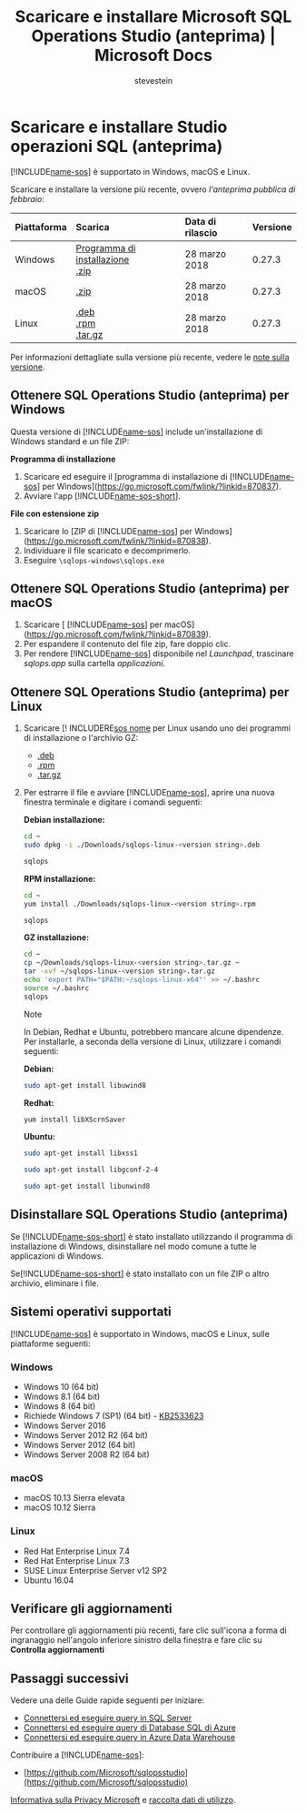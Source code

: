 ﻿---
title: Scaricare e installare Microsoft SQL Operations Studio (anteprima) | Microsoft Docs
description: Scaricare e installare Microsoft SQL Operations Studio (anteprima per Windows, Mac OS o Linux)
ms.custom: tools|sos
ms.date: 03/28/2018
ms.prod: sql-non-specified
ms.reviewer: alayu; erickang; sstein
ms.suite: sql
ms.prod_service: sql-tools
ms.component: sos
ms.tgt_pltfrm: ''
ms.topic: article
author: stevestein
ms.author: sstein
manager: craigg
ms.workload: Inactive
ms.openlocfilehash: 5bf4e79bc1f7092ebe95ff29079f3412306cf7b1
ms.sourcegitcommit: d6b1695c8cbc70279b7d85ec4dfb66a4271cdb10
ms.translationtype: MT
ms.contentlocale: it-IT
ms.lasthandoff: 04/08/2018
---
# <a name="download-and-install-sql-operations-studio-preview"></a>Scaricare e installare Studio operazioni SQL (anteprima) 


[!INCLUDE[name-sos](../includes/name-sos.md)] è supportato in Windows, macOS e Linux.

Scaricare e installare la versione più recente, ovvero *l'anteprima pubblica di febbraio*:

|Piattaforma|Scarica|Data di rilascio| Versione |
|:---|:---|:---|:---|
|Windows|[Programma di installazione](https://go.microsoft.com/fwlink/?linkid=870837)<br>[.zip](https://go.microsoft.com/fwlink/?linkid=870838)|28 marzo 2018 |0.27.3|
|macOS|[.zip](https://go.microsoft.com/fwlink/?linkid=870839)|28 marzo 2018 |0.27.3|
|Linux|[.deb](https://go.microsoft.com/fwlink/?linkid=870842)<br>[.rpm](https://go.microsoft.com/fwlink/?linkid=870841)<br>[.tar.gz](https://go.microsoft.com/fwlink/?linkid=870840)|28 marzo 2018 |0.27.3|

Per informazioni dettagliate sulla versione più recente, vedere le [note sulla versione](release-notes.md).

## <a name="get-sql-operations-studio-preview-for-windows"></a>Ottenere SQL Operations Studio (anteprima) per Windows

Questa versione di [!INCLUDE[name-sos](../includes/name-sos-short.md)] include un'installazione di Windows standard e un file ZIP: 

**Programma di installazione**

1. Scaricare ed eseguire il [programma di installazione di [!INCLUDE[name-sos](../includes/name-sos-short.md)] per Windows](https://go.microsoft.com/fwlink/?linkid=870837).
1. Avviare l'app [!INCLUDE[name-sos-short](../includes/name-sos-short.md)].


**File con estensione zip**

1. Scaricare lo [ZIP di [!INCLUDE[name-sos](../includes/name-sos-short.md)] per Windows](https://go.microsoft.com/fwlink/?linkid=870838).
2. Individuare il file scaricato e decomprimerlo.
3. Eseguire `\sqlops-windows\sqlops.exe`


## <a name="get-sql-operations-studio-preview-for-macos"></a>Ottenere SQL Operations Studio (anteprima) per macOS

1. Scaricare [ [!INCLUDE[name-sos](../includes/name-sos-short.md)] per macOS](https://go.microsoft.com/fwlink/?linkid=870839).
2. Per espandere il contenuto del file zip, fare doppio clic.
3. Per rendere [!INCLUDE[name-sos](../includes/name-sos-short.md)] disponibile nel *Launchpad*, trascinare *sqlops.app* sulla cartella *applicazioni*.


## <a name="get-sql-operations-studio-preview-for-linux"></a>Ottenere SQL Operations Studio (anteprima) per Linux

1. Scaricare [! INCLUDERE[sos nome](../includes/name-sos-short.md) per Linux usando uno dei programmi di installazione o l'archivio GZ:
    - [.deb](https://go.microsoft.com/fwlink/?linkid=870842)
    - [.rpm](https://go.microsoft.com/fwlink/?linkid=870841)
    - [.tar.gz](https://go.microsoft.com/fwlink/?linkid=870840)
1. Per estrarre il file e avviare [!INCLUDE[name-sos](../includes/name-sos-short.md)], aprire una nuova finestra terminale e digitare i comandi seguenti:

   **Debian installazione:**
   ```bash
   cd ~
   sudo dpkg -i ./Downloads/sqlops-linux-<version string>.deb

   sqlops
   ```

   **RPM installazione:**
   ```bash
   cd ~
   yum install ./Downloads/sqlops-linux-<version string>.rpm

   sqlops
   ```

   **GZ installazione:**
   ```bash 
   cd ~ 
   cp ~/Downloads/sqlops-linux-<version string>.tar.gz ~ 
   tar -xvf ~/sqlops-linux-<version string>.tar.gz 
   echo 'export PATH="$PATH:~/sqlops-linux-x64"' >> ~/.bashrc
   source ~/.bashrc 
   sqlops 
   ``` 

   > [!NOTE]
   > In Debian, Redhat e Ubuntu, potrebbero mancare alcune dipendenze. Per installarle, a seconda della versione di Linux, utilizzare i comandi seguenti:
   

   **Debian:** 
   ```bash
   sudo apt-get install libuwind8
   ```

   **Redhat:** 
   ```bash
   yum install libXScrnSaver
   ```

   **Ubuntu:** 
   ```bash
   sudo apt-get install libxss1

   sudo apt-get install libgconf-2-4

   sudo apt-get install libunwind8
   ```


## <a name="uninstall-sql-operations-studio-preview"></a>Disinstallare SQL Operations Studio (anteprima)

Se [!INCLUDE[name-sos-short](../includes/name-sos-short.md)] è stato installato utilizzando il programma di installazione di Windows, disinstallare nel modo comune a tutte le applicazioni di Windows.

Se[!INCLUDE[name-sos-short](../includes/name-sos-short.md)] è stato installato con un file ZIP o altro archivio, eliminare i file.

## <a name="supported-operating-systems"></a>Sistemi operativi supportati

[!INCLUDE[name-sos](../includes/name-sos-short.md)] è supportato in Windows, macOS e Linux, sulle piattaforme seguenti:

### <a name="windows"></a>Windows
- Windows 10 (64 bit)
- Windows 8.1 (64 bit)
- Windows 8 (64 bit)
- Richiede Windows 7 (SP1) (64 bit) - [KB2533623](https://www.microsoft.com/en-us/download/details.aspx?id=26767)
- Windows Server 2016
- Windows Server 2012 R2 (64 bit)
- Windows Server 2012 (64 bit)
- Windows Server 2008 R2 (64 bit)

### <a name="macos"></a>macOS
- macOS 10.13 Sierra elevata
- macOS 10.12 Sierra

### <a name="linux"></a>Linux
- Red Hat Enterprise Linux 7.4
- Red Hat Enterprise Linux 7.3
- SUSE Linux Enterprise Server v12 SP2
- Ubuntu 16.04

## <a name="check-for-updates"></a>Verificare gli aggiornamenti
Per controllare gli aggiornamenti più recenti, fare clic sull'icona a forma di ingranaggio nell'angolo inferiore sinistro della finestra e fare clic su **Controlla aggiornamenti**

## <a name="next-steps"></a>Passaggi successivi

Vedere una delle Guide rapide seguenti per iniziare:
- [Connettersi ed eseguire query in SQL Server](quickstart-sql-server.md)
- [Connettersi ed eseguire query di Database SQL di Azure](quickstart-sql-database.md)
- [Connettersi ed eseguire query in Azure Data Warehouse](quickstart-sql-dw.md)

Contribuire a [!INCLUDE[name-sos](../includes/name-sos-short.md)]:
- [https://github.com/Microsoft/sqlopsstudio](https://github.com/Microsoft/sqlopsstudio) 

[Informativa sulla Privacy Microsoft](https://go.microsoft.com/fwlink/?LinkId=521839) e [raccolta dati di utilizzo](usage-data-collection.md).
